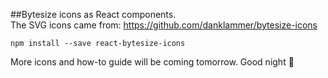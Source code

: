 ##Bytesize icons as React components.  
The SVG icons came from: https://github.com/danklammer/bytesize-icons  

`npm install --save react-bytesize-icons`  

More icons and how-to guide will be coming tomorrow. Good night 🌙  